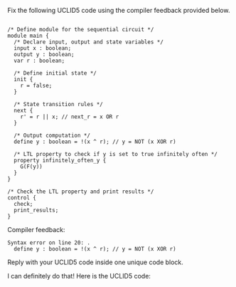 
Fix the following UCLID5 code using the compiler feedback provided below.

```

/* Define module for the sequential circuit */
module main {
  /* Declare input, output and state variables */
  input x : boolean;
  output y : boolean;
  var r : boolean;

  /* Define initial state */
  init {
    r = false;
  }

  /* State transition rules */
  next {
    r' = r || x; // next_r = x OR r
  }

  /* Output computation */
  define y : boolean = !(x ^ r); // y = NOT (x XOR r)

  /* LTL property to check if y is set to true infinitely often */
  property infinitely_often_y {
    G(F(y))
  }
}

/* Check the LTL property and print results */
control {
  check;
  print_results;
}
```

Compiler feedback:

```
Syntax error on line 20: .
  define y : boolean = !(x ^ r); // y = NOT (x XOR r)

```
Reply with your UCLID5 code inside one unique code block.

I can definitely do that! Here is the UCLID5 code:
```
